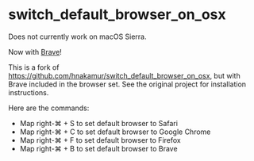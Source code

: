 switch_default_browser_on_osx
=============================

Does not currently work on macOS Sierra.

Now with [Brave](https://brave.com/)!

This is a fork of <https://github.com/hnakamur/switch_default_browser_on_osx>, but with Brave included in the browser set.  See the original project for installation instructions.

Here are the commands:
* Map right-⌘ + S to set default browser to Safari
* Map right-⌘ + C to set default browser to Google Chrome
* Map right-⌘ + F to set default browser to Firefox
* Map right-⌘ + B to set default browser to Brave
